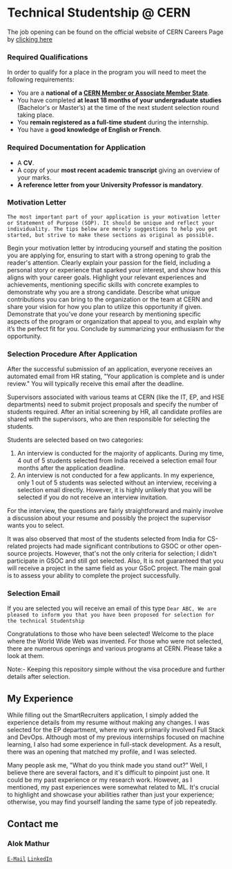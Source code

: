 # Technical Studentship @ CERN 
The job opening can be found on the official website of CERN Careers Page by [clicking here](https://careers.smartrecruiters.com/CERN/tech) 

### Required Qualifications 
In order to qualify for a place in the program you will need to meet the following requirements:

-   You are a **national of a [CERN Member or Associate Member State](http://home.cern/about/member-states)**.
-   You have completed **at least 18 months of your undergraduate studies** (Bachelor's or Master’s) at the time of the next student selection round taking place.
-   You **remain registered as a full-time student** during the internship.
-   You have a **good knowledge of English or French**.

### Required Documentation for Application
-   A  **CV**.
-   A copy of your **most recent academic transcript** giving an overview of your marks.
-   **A reference letter from your University Professor is  mandatory**.

### Motivation Letter 
``The most important part of your application is your motivation letter or Statement of Purpose (SOP). It should be unique and reflect your individuality. The tips below are merely suggestions to help you get started, but strive to make these sections as original as possible.``

Begin your motivation letter by introducing yourself and stating the position you are applying for, ensuring to start with a strong opening to grab the reader's attention. Clearly explain your passion for the field, including a personal story or experience that sparked your interest, and show how this aligns with your career goals. Highlight your relevant experiences and achievements, mentioning specific skills with concrete examples to demonstrate why you are a strong candidate. Describe what unique contributions you can bring to the organization or the team at CERN and share your vision for how you plan to utilize this opportunity if given. Demonstrate that you’ve done your research by mentioning specific aspects of the program or organization that appeal to you, and explain why it’s the perfect fit for you. Conclude by summarizing your enthusiasm for the opportunity.


### Selection Procedure After Application 

After the successful submission of an application, everyone receives an automated email from HR stating, "Your application is complete and is under review." You will typically receive this email after the deadline.

Supervisors associated with various teams at CERN (like the IT, EP, and HSE departments) need to submit project proposals and specify the number of students required. After an initial screening by HR, all candidate profiles are shared with the supervisors, who are then responsible for selecting the students.

Students are selected based on two categories:

1.  An interview is conducted for the majority of applicants. During my time, 4 out of 5 students selected from India received a selection email four months after the application deadline.
2.  An interview is not conducted for a few applicants. In my experience, only 1 out of 5 students was selected without an interview, receiving a selection email directly. However, it is highly unlikely that you will be selected if you do not receive an interview invitation.

For the interview, the questions are fairly straightforward and mainly involve a discussion about your resume and possibly the project the supervisor wants you to select.

It was also observed that most of the students selected from India for CS-related projects had made significant contributions to GSOC or other open-source projects. However, that's not the only criteria for selection; I didn't participate in GSOC and still got selected.
Also, It is not guaranteed that you will receive a project in the same field as your GSoC project. The main goal is to assess your ability to complete the project successfully.

### Selection Email 
If you are selected you will receive an email of this type 
``
Dear ABC,
We are pleased to inform you that you have been proposed for selection for the technical Studentship
``

Congratulations to those who have been selected! Welcome to the place where the World Wide Web was invented. For those who were not selected, there are numerous openings and various programs at CERN. Please take a look at them.

Note:- Keeping this repository simple without the visa procedure and further details after selection. 

## My Experience 
While filling out the SmartRecruiters application, I simply added the experience details from my resume without making any changes. I was selected for the EP department, where my work primarily involved Full Stack and DevOps. Although most of my previous internships focused on machine learning, I also had some experience in full-stack development. As a result, there was an opening that matched my profile, and I was selected.

Many people ask me, "What do you think made you stand out?" Well, I believe there are several factors, and it's difficult to pinpoint just one. It could be my past experience or my research work. However, as I mentioned, my past experiences were somewhat related to ML. It's crucial to highlight and showcase your abilities rather than just your experience; otherwise, you may find yourself landing the same type of job repeatedly.


## Contact me 
### Alok Mathur
[`E-Mail`](mailto:alok.mathur0302@gmail.com)
[`LinkedIn`](https://www.linkedin.com/in/alok-mathur-5aab4534/)
